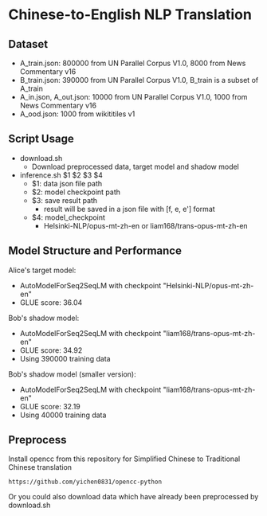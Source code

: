 # Chinese-to-English NLP Translation

## Dataset 
- A_train.json: 800000 from UN Parallel Corpus V1.0, 8000 from News Commentary v16
- B_train.json: 390000 from UN Parallel Corpus V1.0, B_train is a subset of A_train 
- A_in.json, A_out.json: 10000 from UN Parallel Corpus V1.0, 1000 from News Commentary v16
- A_ood.json: 1000 from wikititiles v1

## Script Usage 
- download.sh 
    - Download preprocessed data, target model and shadow model
- inference.sh $1 $2 $3 $4
    - $1: data json file path 
    - $2: model checkpoint path 
    - $3: save result path
        - result will be saved in a json file with [f, e, e'] format
    - $4: model_checkpoint 
        - Helsinki-NLP/opus-mt-zh-en or liam168/trans-opus-mt-zh-en

## Model Structure and Performance 
Alice's target model: 
- AutoModelForSeq2SeqLM with checkpoint "Helsinki-NLP/opus-mt-zh-en"
- GLUE score: 36.04 

Bob's shadow model:
- AutoModelForSeq2SeqLM with checkpoint "liam168/trans-opus-mt-zh-en"
- GLUE score: 34.92
- Using 390000 training data

Bob's shadow model (smaller version):
- AutoModelForSeq2SeqLM with checkpoint "liam168/trans-opus-mt-zh-en"
- GLUE score: 32.19
- Using 40000 training data

## Preprocess 
Install opencc from this repository for Simplified Chinese to Traditional Chinese translation 
```
https://github.com/yichen0831/opencc-python
```
Or you could also download data which have already been preprocessed by download.sh  

